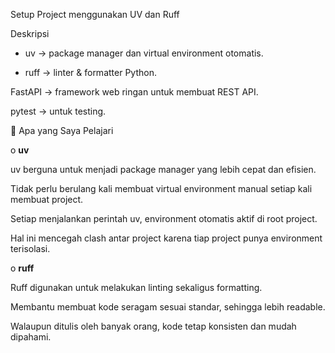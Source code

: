 Setup Project menggunakan UV dan Ruff

Deskripsi

- uv
 → package manager dan virtual environment otomatis.

- ruff
 → linter & formatter Python.

FastAPI → framework web ringan untuk membuat REST API.

pytest → untuk testing.

📖 Apa yang Saya Pelajari

 o **uv**

uv berguna untuk menjadi package manager yang lebih cepat dan efisien.

Tidak perlu berulang kali membuat virtual environment manual setiap kali membuat project.

Setiap menjalankan perintah uv, environment otomatis aktif di root project.

Hal ini mencegah clash antar project karena tiap project punya environment terisolasi.

 o **ruff**

Ruff digunakan untuk melakukan linting sekaligus formatting.

Membantu membuat kode seragam sesuai standar, sehingga lebih readable.

Walaupun ditulis oleh banyak orang, kode tetap konsisten dan mudah dipahami.




